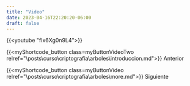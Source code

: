 ```yaml
---
title: "Video"
date: 2023-04-16T22:20:20-06:00
draft: false
---
```


{{<youtube "fIx6Xg0n9L4">}}

{{<myShortcode_button class=myButtonVideoTwo relref="\posts\curso\criptografia\arboles\introduccion.md">}} Anterior

{{<myShortcode_button class=myButtonVideo relref="\posts\curso\criptografia\arboles\more.md">}} Siguiente